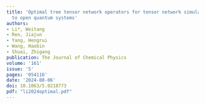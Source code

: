 ```yaml
---
title: 'Optimal tree tensor network operators for tensor network simulations: Applications
  to open quantum systems'
authors:
- Li*, Weitang
- Ren, Jiajun
- Yang, Hengrui
- Wang, Haobin
- Shuai, Zhigang
publication: The Journal of Chemical Physics
volume: '161'
issue: '5'
pages: '054116'
date: '2024-08-06'
doi: 10.1063/5.0218773
pdf: "li2024optimal.pdf"
---
```


